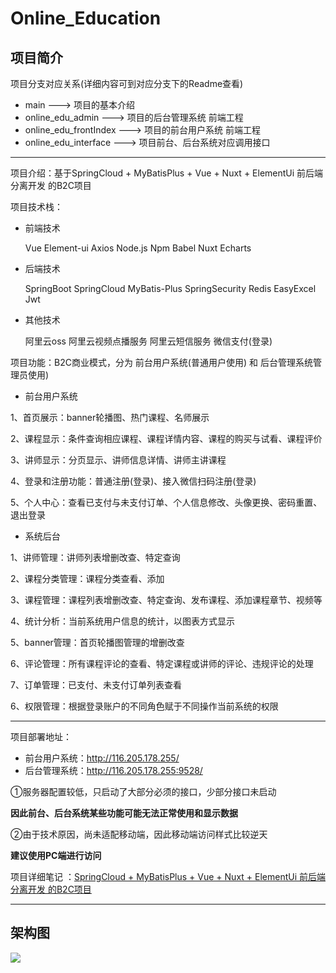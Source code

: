 # Online_Education

## 项目简介

项目分支对应关系(详细内容可到对应分支下的Readme查看)

- main   --->  项目的基本介绍
- online_edu_admin   --->  项目的后台管理系统 前端工程
- online_edu_frontIndex  --->  项目的前台用户系统  前端工程
- online_edu_interface  ---> 项目前台、后台系统对应调用接口

---

项目介绍：基于SpringCloud + MyBatisPlus + Vue + Nuxt + ElementUi 前后端分离开发 的B2C项目

项目技术栈：

- 前端技术

  Vue	Element-ui	Axios	Node.js	Npm	Babel	Nuxt	Echarts 	

- 后端技术

  SpringBoot	SpringCloud	MyBatis-Plus	SpringSecurity	Redis	EasyExcel	Jwt

- 其他技术

  阿里云oss	阿里云视频点播服务	阿里云短信服务	微信支付(登录)

项目功能：B2C商业模式，分为 前台用户系统(普通用户使用) 和 后台管理系统管理员使用)

- 前台用户系统

1、首页展示：banner轮播图、热门课程、名师展示

2、课程显示：条件查询相应课程、课程详情内容、课程的购买与试看、课程评价

3、讲师显示：分页显示、讲师信息详情、讲师主讲课程

4、登录和注册功能：普通注册(登录)、接入微信扫码注册(登录)

5、个人中心：查看已支付与未支付订单、个人信息修改、头像更换、密码重置、退出登录

- 系统后台

1、讲师管理：讲师列表增删改查、特定查询

2、课程分类管理：课程分类查看、添加

3、课程管理：课程列表增删改查、特定查询、发布课程、添加课程章节、视频等

4、统计分析：当前系统用户信息的统计，以图表方式显示

5、banner管理：首页轮播图管理的增删改查

6、评论管理：所有课程评论的查看、特定课程或讲师的评论、违规评论的处理

7、订单管理：已支付、未支付订单列表查看

6、权限管理：根据登录账户的不同角色赋于不同操作当前系统的权限

---

项目部署地址：

- 前台用户系统：http://116.205.178.255/
- 后台管理系统：http://116.205.178.255:9528/

①服务器配置较低，只启动了大部分必须的接口，少部分接口未启动

**因此前台、后台系统某些功能可能无法正常使用和显示数据**

②由于技术原因，尚未适配移动端，因此移动端访问样式比较逆天

**建议使用PC端进行访问**

项目详细笔记 ：[SpringCloud + MyBatisPlus + Vue + Nuxt + ElementUi 前后端分离开发 的B2C项目](http://year21.top/2022/09/14/OnlineEducation/)

---

## 架构图

![](https://s1.ax1x.com/2022/09/15/vzik4K.png)






